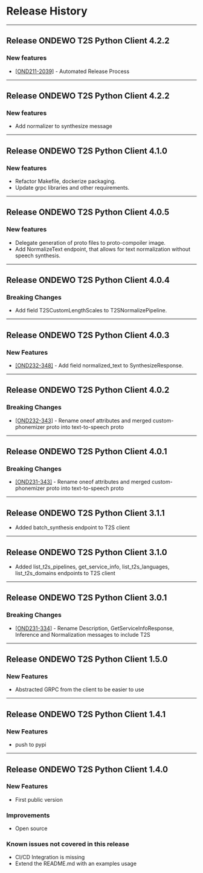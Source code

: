 # Release History
*****************
## Release ONDEWO T2S Python Client 4.2.2

### New features
 * [[OND211-2039]](https://ondewo.atlassian.net/browse/OND211-2039) - Automated Release Process

*****************
## Release ONDEWO T2S Python Client 4.2.2

### New features
* Add normalizer to synthesize message

*****************
## Release ONDEWO T2S Python Client 4.1.0

### New features
* Refactor Makefile, dockerize packaging.
* Update grpc libraries and other requirements.

*****************
## Release ONDEWO T2S Python Client 4.0.5

### New features
* Delegate generation of proto files to proto-compoiler image.
* Add NormalizeText endpoint, that allows for text normalization without speech synthesis.

*****************
## Release ONDEWO T2S Python Client 4.0.4

### Breaking Changes
* Add field T2SCustomLengthScales to T2SNormalizePipeline.

*****************
## Release ONDEWO T2S Python Client 4.0.3
### New Features
* [[OND232-348]](https://ondewo.atlassian.net/browse/OND232-348) - Add field normalized_text to SynthesizeResponse.

*****************
## Release ONDEWO T2S Python Client 4.0.2
### Breaking Changes
* [[OND232-343]](https://ondewo.atlassian.net/browse/OND232-343) - Rename oneof attributes and merged custom-phonemizer proto into text-to-speech proto

*****************
## Release ONDEWO T2S Python Client 4.0.1

### Breaking Changes
* [[OND231-343]](https://ondewo.atlassian.net/browse/OND231-343) - Rename oneof attributes and merged custom-phonemizer proto into text-to-speech proto

*****************
## Release ONDEWO T2S Python Client 3.1.1
* Added batch_synthesis endpoint to T2S client

*****************
## Release ONDEWO T2S Python Client 3.1.0
* Added list_t2s_pipelines, get_service_info, list_t2s_languages, list_t2s_domains endpoints to T2S client

*****************
## Release ONDEWO T2S Python Client 3.0.1

### Breaking Changes
* [[OND231-334]](https://ondewo.atlassian.net/browse/OND231-334) - Rename Description, GetServiceInfoResponse, Inference and Normalization messages to include T2S

*****************

## Release ONDEWO T2S Python Client 1.5.0

### New Features
 * Abstracted GRPC from the client to be easier to use

*****************
## Release ONDEWO T2S Python Client 1.4.1

### New Features
 * push to pypi

*****************

## Release ONDEWO T2S Python Client 1.4.0

### New Features
 * First public version

### Improvements
 * Open source

### Known issues not covered in this release
 * CI/CD Integration is missing
 * Extend the README.md with an examples usage
